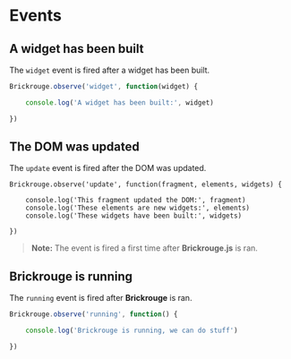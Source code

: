 # Events

## A widget has been built

The `widget` event is fired after a widget has been built.

```js
Brickrouge.observe('widget', function(widget) {

    console.log('A widget has been built:', widget)

})
```

## The DOM was updated

The `update` event is fired after the DOM was updated.

```
Brickrouge.observe('update', function(fragment, elements, widgets) {

    console.log('This fragment updated the DOM:', fragment)
    console.log('These elements are new widgets:', elements)
    console.log('These widgets have been built:', widgets)

})
```

> **Note:** The event is fired a first time after **Brickrouge.js** is ran.

## Brickrouge is running

The `running` event is fired after **Brickrouge** is ran.

```js
Brickrouge.observe('running', function() {

    console.log('Brickrouge is running, we can do stuff')

})
```
